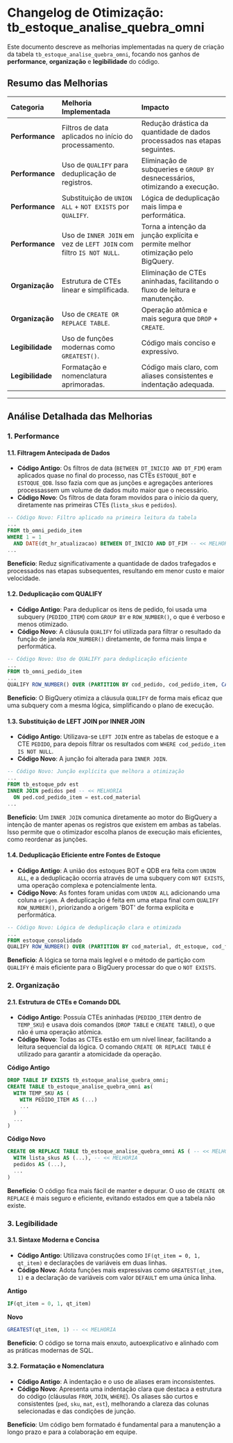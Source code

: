 # Changelog de Otimização: tb_estoque_analise_quebra_omni

Este documento descreve as melhorias implementadas na query de criação da tabela `tb_estoque_analise_quebra_omni`, focando nos ganhos de **performance**, **organização** e **legibilidade** do código.

## Resumo das Melhorias

| Categoria | Melhoria Implementada | Impacto |
| :--- | :--- | :--- |
| **Performance** | Filtros de data aplicados no início do processamento. | Redução drástica da quantidade de dados processados nas etapas seguintes. |
| **Performance** | Uso de `QUALIFY` para deduplicação de registros. | Eliminação de subqueries e `GROUP BY` desnecessários, otimizando a execução. |
| **Performance** | Substituição de `UNION ALL` + `NOT EXISTS` por `QUALIFY`. | Lógica de deduplicação mais limpa e performática. |
| **Performance** | Uso de `INNER JOIN` em vez de `LEFT JOIN` com filtro `IS NOT NULL`. | Torna a intenção da junção explícita e permite melhor otimização pelo BigQuery. |
| **Organização** | Estrutura de CTEs linear e simplificada. | Eliminação de CTEs aninhadas, facilitando o fluxo de leitura e manutenção. |
| **Organização** | Uso de `CREATE OR REPLACE TABLE`. | Operação atômica e mais segura que `DROP` + `CREATE`. |
| **Legibilidade** | Uso de funções modernas como `GREATEST()`. | Código mais conciso e expressivo. |
| **Legibilidade** | Formatação e nomenclatura aprimoradas. | Código mais claro, com aliases consistentes e indentação adequada. |

---

## Análise Detalhada das Melhorias

### 1. Performance

#### 1.1. Filtragem Antecipada de Dados
- **Código Antigo**: Os filtros de data (`BETWEEN DT_INICIO AND DT_FIM`) eram aplicados quase no final do processo, nas CTEs `ESTOQUE_BOT` e `ESTOQUE_QDB`. Isso fazia com que as junções e agregações anteriores processassem um volume de dados muito maior que o necessário.
- **Código Novo**: Os filtros de data foram movidos para o início da query, diretamente nas primeiras CTEs (`lista_skus` e `pedidos`).

```sql
-- Código Novo: Filtro aplicado na primeira leitura da tabela
...
FROM tb_omni_pedido_item
WHERE 1 = 1
  AND DATE(dt_hr_atualizacao) BETWEEN DT_INICIO AND DT_FIM -- << MELHORIA
...
````

**Benefício**: Reduz significativamente a quantidade de dados trafegados e processados nas etapas subsequentes, resultando em menor custo e maior velocidade.

#### 1.2. Deduplicação com QUALIFY

  - **Código Antigo**: Para deduplicar os itens de pedido, foi usada uma subquery (`PEDIDO_ITEM`) com `GROUP BY` e `ROW_NUMBER()`, o que é verboso e menos otimizado.
  - **Código Novo**: A cláusula `QUALIFY` foi utilizada para filtrar o resultado da função de janela `ROW_NUMBER()` diretamente, de forma mais limpa e performática.

<!-- end list -->

```sql
-- Código Novo: Uso de QUALIFY para deduplicação eficiente
...
FROM tb_omni_pedido_item
...
QUALIFY ROW_NUMBER() OVER (PARTITION BY cod_pedido, cod_pedido_item, CAST(vlr_receita_item AS STRING) ORDER BY qt_item DESC) = 1 -- << MELHORIA
```

**Benefício**: O BigQuery otimiza a cláusula `QUALIFY` de forma mais eficaz que uma subquery com a mesma lógica, simplificando o plano de execução.

#### 1.3. Substituição de LEFT JOIN por INNER JOIN

  - **Código Antigo**: Utilizava-se `LEFT JOIN` entre as tabelas de estoque e a CTE `PEDIDO`, para depois filtrar os resultados com `WHERE cod_pedido_item IS NOT NULL`.
  - **Código Novo**: A junção foi alterada para `INNER JOIN`.

<!-- end list -->

```sql
-- Código Novo: Junção explícita que melhora a otimização
...
FROM tb_estoque_pdv est
INNER JOIN pedidos ped -- << MELHORIA
  ON ped.cod_pedido_item = est.cod_material
...
```

**Benefício**: Um `INNER JOIN` comunica diretamente ao motor do BigQuery a intenção de manter apenas os registros que existem em ambas as tabelas. Isso permite que o otimizador escolha planos de execução mais eficientes, como reordenar as junções.

#### 1.4. Deduplicação Eficiente entre Fontes de Estoque

  - **Código Antigo**: A união dos estoques BOT e QDB era feita com `UNION ALL`, e a deduplicação ocorria através de uma subquery com `NOT EXISTS`, uma operação complexa e potencialmente lenta.
  - **Código Novo**: As fontes foram unidas com `UNION ALL` adicionando uma coluna `origem`. A deduplicação é feita em uma etapa final com `QUALIFY ROW_NUMBER()`, priorizando a origem 'BOT' de forma explícita e performática.

<!-- end list -->

```sql
-- Código Novo: Lógica de deduplicação clara e otimizada
...
FROM estoque_consolidado
QUALIFY ROW_NUMBER() OVER (PARTITION BY cod_material, dt_estoque, cod_franquia, cod_un_negocio ORDER BY origem) = 1 -- << MELHORIA
```

**Benefício**: A lógica se torna mais legível e o método de partição com `QUALIFY` é mais eficiente para o BigQuery processar do que o `NOT EXISTS`.

### 2\. Organização

#### 2.1. Estrutura de CTEs e Comando DDL

  - **Código Antigo**: Possuía CTEs aninhadas (`PEDIDO_ITEM` dentro de `TEMP_SKU`) e usava dois comandos (`DROP TABLE` e `CREATE TABLE`), o que não é uma operação atômica.
  - **Código Novo**: Todas as CTEs estão em um nível linear, facilitando a leitura sequencial da lógica. O comando `CREATE OR REPLACE TABLE` é utilizado para garantir a atomicidade da operação.

**Código Antigo**

```sql
DROP TABLE IF EXISTS tb_estoque_analise_quebra_omni;
CREATE TABLE tb_estoque_analise_quebra_omni as(
  WITH TEMP_SKU AS (
    WITH PEDIDO_ITEM AS (...)
    ...
  )
  ...
)
```

**Código Novo**

```sql
CREATE OR REPLACE TABLE tb_estoque_analise_quebra_omni AS ( -- << MELHORIA
  WITH lista_skus AS (...), -- << MELHORIA
  pedidos AS (...),
  ...
)
```

**Benefício**: O código fica mais fácil de manter e depurar. O uso de `CREATE OR REPLACE` é mais seguro e eficiente, evitando estados em que a tabela não existe.

### 3\. Legibilidade

#### 3.1. Sintaxe Moderna e Concisa

  - **Código Antigo**: Utilizava construções como `IF(qt_item = 0, 1, qt_item)` e declarações de variáveis em duas linhas.
  - **Código Novo**: Adota funções mais expressivas como `GREATEST(qt_item, 1)` e a declaração de variáveis com valor `DEFAULT` em uma única linha.

**Antigo**

```sql
IF(qt_item = 0, 1, qt_item)
```

**Novo**

```sql
GREATEST(qt_item, 1) -- << MELHORIA
```

**Benefício**: O código se torna mais enxuto, autoexplicativo e alinhado com as práticas modernas de SQL.

#### 3.2. Formatação e Nomenclatura

  - **Código Antigo**: A indentação e o uso de aliases eram inconsistentes.
  - **Código Novo**: Apresenta uma indentação clara que destaca a estrutura do código (cláusulas `FROM`, `JOIN`, `WHERE`). Os aliases são curtos e consistentes (`ped`, `sku`, `mat`, `est`), melhorando a clareza das colunas selecionadas e das condições de junção.

**Benefício**: Um código bem formatado é fundamental para a manutenção a longo prazo e para a colaboração em equipe.

```
```